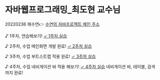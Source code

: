 # 자바웹프로그래밍_최도현 교수님
20220236 채수연👉
[수연의 자바프로젝트 메인 주소](https://github.com/chaesuyeon/JAVA20220236)

♪ 1주차, 연습해보기!
[✓ 1주차 실습](https://github.com/chaesuyeon/JAVA20220236/blob/main/Index1.html)

♪ 2주차, 수업 메인화면 개발 완료!
[✓ 2주차 실습](https://github.com/chaesuyeon/JAVA20220236/blob/main/Index2.html)

♪ 3주차, 수업 부트스트랩 적용 완료!
[✓ 3주차 실습](https://github.com/chaesuyeon/JAVA20220236/blob/main/Index3.html)

♪ 4주차, 수업 네비게이션 바 적용 해보기!
[✓ 4주차 실습](https://github.com/chaesuyeon/JAVA20220236/blob/main/index4.html)
네비게이션 바, 테이블, 검색까지 완료!
